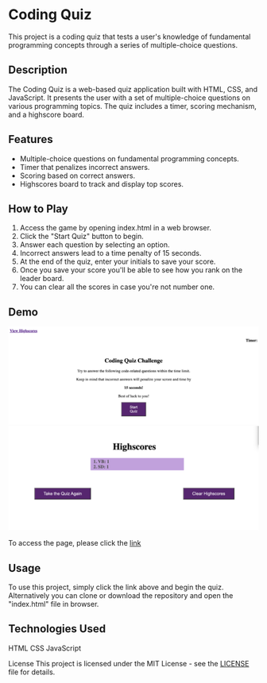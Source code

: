 # Coding Quiz

This project is a coding quiz that tests a user's knowledge of fundamental programming concepts through a series of multiple-choice questions.

## Description
The Coding Quiz is a web-based quiz application built with HTML, CSS, and JavaScript. It presents the user with a set of multiple-choice questions on various programming topics. The quiz includes a timer, scoring mechanism, and a highscore board.

## Features
* Multiple-choice questions on fundamental programming concepts.
* Timer that penalizes incorrect answers.
* Scoring based on correct answers.
* Highscores board to track and display top scores.

## How to Play
1. Access the game by opening index.html in a web browser.
2. Click the "Start Quiz" button to begin.
3. Answer each question by selecting an option.
4. Incorrect answers lead to a time penalty of 15 seconds.
5. At the end of the quiz, enter your initials to save your score.
6. Once you save your score you'll be able to see how you rank on the leader board.
7. You can clear all the scores in case you're not number one.

## Demo
![Start page for quiz](./Assets/Images/Screen%20Shot%202023-11-13%20at%207.40.37%20PM.png)
![Highscore page](./Assets/Images/Screen%20Shot%202023-11-13%20at%207.40.15%20PM.png)

To access the page, please click the [link](https://mykaomas.github.io/04-Web-APIs-Code-Quiz/)

## Usage
To use this project, simply click the link above and begin the quiz. Alternatively you can clone or download the repository and open the "index.html" file in browser.

## Technologies Used
HTML
CSS
JavaScript

License
This project is licensed under the MIT License - see the [LICENSE](./LICENSE) file for details.